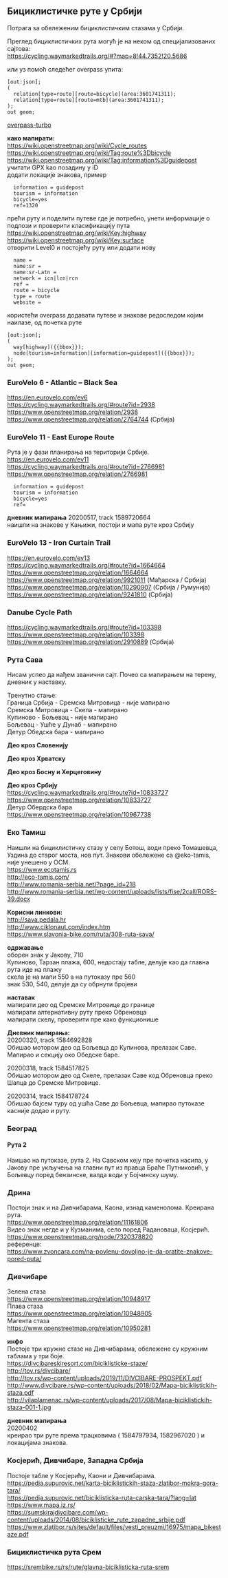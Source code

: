 ## Бициклистичке руте у Србији

Потрага ѕа обележеним бициклистичким стазама у Србији.  

Преглед бициклистичких рута могућ је на неком од специјализованих сајтова:  
https://cycling.waymarkedtrails.org/#?map=8!44.7352!20.5686  

или уз помоћ следећег overpass упита:
```
[out:json];
(
  relation[type=route][route=bicycle](area:3601741311);
  relation[type=route][route=mtb](area:3601741311);
);
out geom;
```
[overpass-turbo](https://overpass-turbo.eu/?Q=%5Bout%3Ajson%5D%3B%0A%28%0A%20%20relation%5Btype%3Droute%5D%5Broute%3Dbicycle%5D%28area%3A3601741311%29%3B%0A%20%20relation%5Btype%3Droute%5D%5Broute%3Dmtb%5D%28area%3A3601741311%29%3B%0A%29%3B%0Aout%20geom%3B)  

**како мапирати:**  
https://wiki.openstreetmap.org/wiki/Cycle_routes  
https://wiki.openstreetmap.org/wiki/Tag:route%3Dbicycle  
https://wiki.openstreetmap.org/wiki/Tag:information%3Dguidepost  
учитати GPX kао позадину у iD  
додати локације знакова, пример  
```
  information = guidepost
  tourism = information
  bicycle=yes
  ref=1320
```
прећи руту и поделити путеве где је потребно, унети информације о подлози и проверити класификацију пута  
https://wiki.openstreetmap.org/wiki/Key:highway  
https://wiki.openstreetmap.org/wiki/Key:surface  
отворити Level0 и постојећу руту или додати нову  
```
  name = 
  name:sr = 
  name:sr-Latn = 
  network = icn|lcn|rcn
  ref = 
  route = bicycle
  type = route
  website = 
```
користећи overpass додавати путеве и знакове редоследом којим наилазе, од почетка руте  
```
[out:json];
(
  way[highway]({{bbox}});
  node[tourism=information][information=guidepost]({{bbox}});
);
out geom;
```

### EuroVelo 6 - Atlantic – Black Sea
https://en.eurovelo.com/ev6  
https://cycling.waymarkedtrails.org/#route?id=2938  
https://www.openstreetmap.org/relation/2938  
https://www.openstreetmap.org/relation/2764744 (Србија)  

### EuroVelo 11 - East Europe Route
Рута је у фази планирања на територији Србије.  
https://en.eurovelo.com/ev11  
https://cycling.waymarkedtrails.org/#route?id=2766981  
https://www.openstreetmap.org/relation/2766981  
```
  information = guidepost
  tourism = information
  bicycle=yes
  ref=
```

**дневник мапирања**
20200517, track 1589720664   
наишли на знакове у Кањижи, постоји и мапа руте кроз Србију


### EuroVelo 13 - Iron Curtain Trail
https://en.eurovelo.com/ev13  
https://cycling.waymarkedtrails.org/#route?id=1664664  
https://www.openstreetmap.org/relation/1664664  
https://www.openstreetmap.org/relation/9921011 (Мађарска / Србија)  
https://www.openstreetmap.org/relation/10290907 (Србија / Румунија)   
https://www.openstreetmap.org/relation/9241810 (Србија)  

### Danube Cycle Path
https://cycling.waymarkedtrails.org/#route?id=103398  
https://www.openstreetmap.org/relation/103398  
https://www.openstreetmap.org/relation/2910889 (Србија)  

### Рута Сава
Нисам успео да нађем званични сајт. Почео са мапирањем на терену, дневник у наставку.  

Тренутно стање:  
Граница Србија - Сремска Митровица - није мапирано  
Сремска Митровица - Скела - мапирано  
Купиново - Бољевац - није мапирано  
Бољевац - Ушће у Дунаб - мапирано  
Детур Обедска бара - мапирано  

**Део кроз Словенију**  

**Део кроз Хрватску**  

**Део кроз Босну и Херцеговину**  

**Део кроз Србију**  
https://cycling.waymarkedtrails.org/#route?id=10833727  
https://www.openstreetmap.org/relation/10833727  
Детур Обердска бара  
https://www.openstreetmap.org/relation/10967738  

### Еко Тамиш
Наишли на бициклистичку стазу у селу Ботош, води преко Томашевца, Уздина до старог моста, нов пут.
Знакови обележене са @eko-tamis, није унешено у ОСМ.   
https://www.ecotamis.rs  
http://eco-tamis.com/  
http://www.romania-serbia.net/?page_id=218  
http://www.romania-serbia.net/wp-content/uploads/lists/fise/2call/RORS-39.docx  

**Корисни линкови:**  
http://sava.pedala.hr  
http://www.ciklonaut.com/index.htm  
https://www.slavonia-bike.com/ruta/308-ruta-sava/  

**одржавање**  
оборен знак у Јакову, 710  
Купиново, Тарзан плажа, 600, недостају табле, делује као да главна рута иде на плажу  
скела је на мапи 550 а на путоказу пре 560  
знак 530, 540, делује да су обрнути бројеви  

**наставак**  
мапирати део од Сремске Митровице до границе  
мапирати алтернативну руту преко Обреновца  
мапирати скелу, проверити пре како функционише  

**Дневник мапирања:**  
20200320, track 1584692828  
Обишао мотором део од Бољевца до Купинова, прелазак Саве. Мапирао и секцију око Обедске баре.  

20200318, track 1584517825  
Обишао мотором део од Скеле, прелазак Саве код Обреновца преко Шапца до Сремске Митровице.  

20200314, track 1584178724  
Обишао бајсем туру од ушћа Саве до Бољевца, мапирао путоказе касније додао и руту.  


### Београд

#### Рута 2
Наишао на путоказе, рута 2. На Савском кеју пре почетка насипа, у Јакову пре укључења на главни пут из правца Браће Путниковић, у Бољевцу поред бензинске, валда води у Бојчинску шуму.


### Дрина
Постоји знак и на Дивчибарама, Каона, изнад каменолома. Креирана рута.  
https://www.openstreetmap.org/relation/11161806  
Видео знак негде и у Кузманимa, село поред Радановаца, Косјерић.  
https://www.openstreetmap.org/node/7320378820  
референце:  
https://www.zvoncara.com/na-povlenu-dovoljno-je-da-pratite-znakove-pored-puta/


### Дивчибаре
Зелена стаза  
https://www.openstreetmap.org/relation/10948917  
Плава стаза  
https://www.openstreetmap.org/relation/10948905  
Магента стаза  
https://www.openstreetmap.org/relation/10950281  

**инфо**  
Постоје три кружне стазе на Дивчибарама, обележене су кружним таблама у три боје.  
https://divcibareskiresort.com/biciklisticke-staze/  
http://tov.rs/divcibare/  
http://tov.rs/wp-content/uploads/2019/11/DIVCIBARE-PROSPEKT.pdf  
http://www.divcibare.rs/wp-content/uploads/2018/02/Mapa-biciklistickih-staza.pdf  
http://vilaplamenac.rs/wp-content/uploads/2017/08/Mapa-biciklistickih-staza-001-1.jpg  

**дневник мапирања**  
20200402  
креирао три руте према трацковима ( 1584797934, 1582967020 ) и локацијама знакова.  


### Косјерић, Дивчибаре, Западна Србија
Постоје табле у Косјерићу, Каони и Дивчибарама.  
https://pedja.supurovic.net/karta-biciklistickih-staza-zlatibor-mokra-gora-tara/  
https://pedja.supurovic.net/biciklisticka-ruta-carska-tara/?lang=lat  
https://www.mapa.iz.rs/  
https://sumskirajdivcibare.com/wp-content/uploads/2014/08/biciklisticke_rute_zapadne_srbije.pdf  
https://www.zlatibor.rs/sites/default/files/vesti_preuzmi/16975/mapa_bikestaze.pdf  

### Бициклистичка рута Срем
https://srembike.rs/rs/rute/glavna-biciklisticka-ruta-srem  


